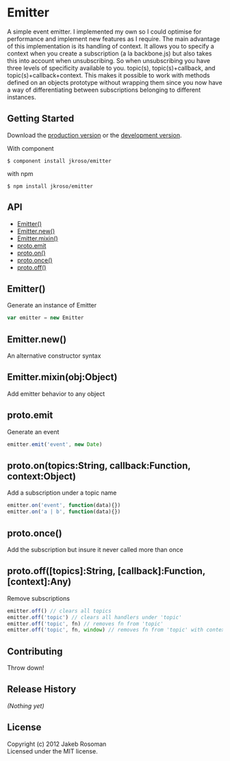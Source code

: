 # Emitter

A simple event emitter. I implemented my own so I could optimise for performance and implement new features as I require. The main advantage of this implementation is its handling of context. It allows you to specify a context when you create a subscription (a la backbone.js) but also takes this into account when unsubscribing. So when unsubscribing you have three levels of specificity available to you. topic(s), topic(s)+callback, and topic(s)+callback+context. This makes it possible to work with methods defined on an objects prototype without wrapping them since you now have a way of differentiating between subscriptions belonging to different instances.

## Getting Started
Download the [production version][min] or the [development version][max].

[min]: https://raw.github.com/jkroso/Emitter/master/dist/Emitter.min.js
[max]: https://raw.github.com/jkroso/Emitter/master/dist/Emitter.js

With component

	$ component install jkroso/emitter

with npm

	$ npm install jkroso/emitter

## API
  - [Emitter()](#emitter)
  - [Emitter.new()](#emitternew)
  - [Emitter.mixin()](#emittermixinobjobject)
  - [proto.emit](#protoemit)
  - [proto.on()](#protoontopicsstringcallbackfunctioncontextobject)
  - [proto.once()](#protoonce)
  - [proto.off()](#protoofftopicsstringcallbackfunctioncontextany)

## Emitter()

  Generate an instance of Emitter
  
```js
var emitter = new Emitter
```

## Emitter.new()

  An alternative constructor syntax

## Emitter.mixin(obj:Object)

  Add emitter behavior to any object

## proto.emit

  Generate an event
  
```js
emitter.emit('event', new Date)
```

## proto.on(topics:String, callback:Function, context:Object)

  Add a subscription under a topic name
  
```js
emitter.on('event', function(data){})
emitter.on('a | b', function(data){})
```

## proto.once()

  Add the subscription but insure it never called more than once

## proto.off([topics]:String, [callback]:Function, [context]:Any)

  Remove subscriptions
  
```js
emitter.off() // clears all topics
emitter.off('topic') // clears all handlers under 'topic'
emitter.off('topic', fn) // removes fn from 'topic'
emitter.off('topic', fn, window) // removes fn from 'topic' with context of `window`
```

## Contributing
Throw down!

## Release History
_(Nothing yet)_

## License
Copyright (c) 2012 Jakeb Rosoman  
Licensed under the MIT license.